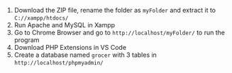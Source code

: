 1) Download the ZIP file, rename the folder as `myFolder` and extract it to `C://xampp/htdocs/`
2) Run Apache and MySQL in Xampp
3) Go to Chrome Browser and go to `http://localhost/myFolder/` to run the program
4) Download PHP Extensions in VS Code
5) Create a database named `grocer` with 3 tables in `http://localhost/phpmyadmin/`
